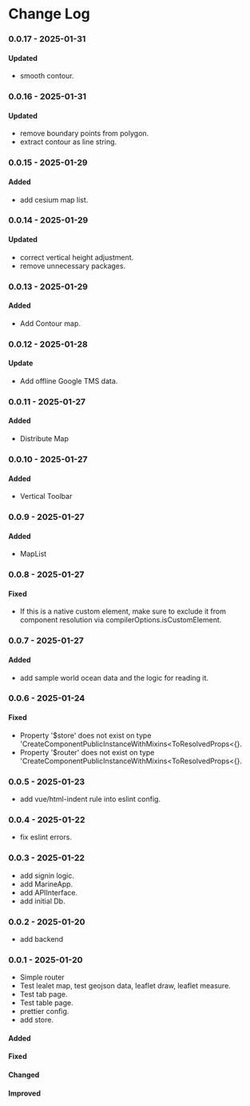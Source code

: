# Change Log

### 0.0.17 - 2025-01-31

#### Updated

- smooth contour.

### 0.0.16 - 2025-01-31

#### Updated

- remove boundary points from polygon.
- extract contour as line string.

### 0.0.15 - 2025-01-29

#### Added

- add cesium map list.

### 0.0.14 - 2025-01-29

#### Updated

- correct vertical height adjustment.
- remove unnecessary packages.

### 0.0.13 - 2025-01-29

#### Added

- Add Contour map.

### 0.0.12 - 2025-01-28

#### Update

- Add offline Google TMS data.

### 0.0.11 - 2025-01-27

#### Added

- Distribute Map

### 0.0.10 - 2025-01-27

#### Added

- Vertical Toolbar

### 0.0.9 - 2025-01-27

#### Added

- MapList

### 0.0.8 - 2025-01-27

#### Fixed

- If this is a native custom element, make sure to exclude it from component resolution via compilerOptions.isCustomElement.

### 0.0.7 - 2025-01-27

#### Added

- add sample world ocean data and the logic for reading it.

### 0.0.6 - 2025-01-24

#### Fixed

- Property '$store' does not exist on type 'CreateComponentPublicInstanceWithMixins<ToResolvedProps<{}.
- Property '$router' does not exist on type 'CreateComponentPublicInstanceWithMixins<ToResolvedProps<{}.

### 0.0.5 - 2025-01-23

- add vue/html-indent rule into eslint config.

### 0.0.4 - 2025-01-22

- fix eslint errors.

### 0.0.3 - 2025-01-22

- add signin logic.
- add MarineApp.
- add APIInterface.
- add initial Db.

### 0.0.2 - 2025-01-20

- add backend

### 0.0.1 - 2025-01-20

- Simple router
- Test lealet map, test geojson data, leaflet draw, leaflet measure.
- Test tab page.
- Test table page.
- prettier config.
- add store.

#### Added

#### Fixed

#### Changed

#### Improved
